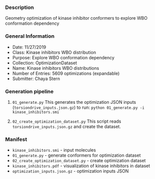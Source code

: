 ### Description
Geometry optimization of kinase inhibitor conformers to explore WBO conformation dependency

### General Information
 - Date: 11/27/2019
 - Class: Kinase inhibitors WBO distribution
 - Purpose: Explore WBO conformation dependency
 - Collection: OptimizationDataset
 - Name: Kinase inhibitors WBO distributions
 - Number of Entries: 5609 optimizations (expandable)
 - Submitter: Chaya Stern

### Generation pipeline
1. `01_generate.py`
    This generates the optimization JSON inputs (`torsiondrive_inputs.json.gz`)
    to run:
    `python 01_generate.py -i kinase_inhibitors.smi`

2. `02_create_optimization_dataset.py`
    This script reads `torsiondrive_inputs.json.gz` and create the dataset.

### Manifest
* `kinase_inhibitors.smi` - input molecules
* `01_generate.py` - generate conformers for optimization dataset
* `02_create_optimization_dataset.py` - create optimization dataset
* `kinase_inhibitors.pdf` - visualization of kinase inhibitors in dataset
* `optimization_inputs.json.gz` - optimization inputs JSON
